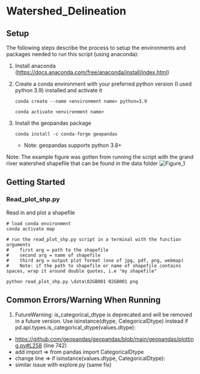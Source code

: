 # Watershed_Delineation

## Setup
The following steps describe the process to setup the environments and packages needed to run this script (using anaconda):
1. Install anaconda (https://docs.anaconda.com/free/anaconda/install/index.html)
2. Create a conda environment with your preferred python version (I used python 3.9) installed and activate it
   ```
   conda create --name <environment name> python=3.9
   ```
   ```
   conda activate <environment name>
   ```

4. Install the geopandas package
   ```
   conda install -c conda-forge geopandas
   ```
   - Note: geopandas supports python 3.8+


Note: The example figure was gotten from running the script with the grand river watershed shapefile that can be found in the data folder
![Figure_1](https://github.com/kokubadejo/Watershed_Delineation/assets/90711306/116ff1bb-61fa-4e23-8de3-628b62f3b1be)

## Getting Started
### Read_plot_shp.py
Read in and plot a shapefile

```
# load conda environment
conda activate map
```

```
# run the read_plot_shp.py script in a terminal with the function arguments
#    first arg = path to the shapefile
#    second arg = name of shapefile
#    third arg = output plot format (one of jpg, pdf, png, webmap)
#    Note: if the path to shapefile or name of shapefile contains spaces, wrap it around double quotes, i.e "my shapefile"

python read_plot_shp.py \data\02GB001 02GB001 png
```


## Common Errors/Warning When Running
1. FutureWarning: is_categorical_dtype is deprecated and will be removed in a future version. Use isinstance(dtype, CategoricalDtype) instead
  if pd.api.types.is_categorical_dtype(values.dtype):
- https://github.com/geopandas/geopandas/blob/main/geopandas/plotting.py#L258 (line 742)
- add import => from pandas import CategoricalDtype
- change line => if isinstance(values.dtype, CategoricalDtype):
- similar issue with explore.py (same fix)
